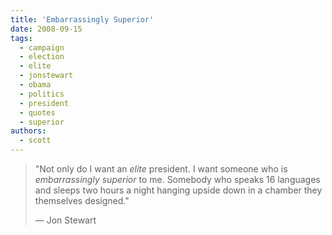```yaml
---
title: 'Embarrassingly Superior'
date: 2008-09-15
tags:
  - campaign
  - election
  - elite
  - jonstewart
  - obama
  - politics
  - president
  - quotes
  - superior
authors:
  - scott
---
```


> "Not only do I want an _elite_ president. I want someone who is _embarrassingly superior_ to me. Somebody who speaks 16 languages and sleeps two hours a night hanging upside down in a chamber they themselves designed."
>
> — Jon Stewart
